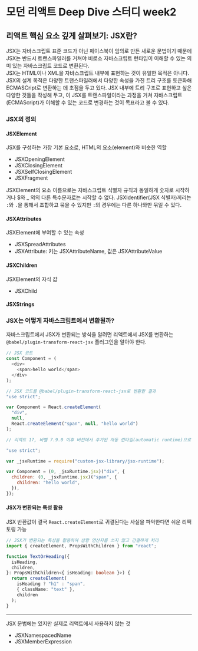 # 모던 리액트 Deep Dive 스터디 week2

## 리액트 핵심 요소 깊게 살펴보기: JSX란?

JSX는 자바스크립트 표준 코드가 아닌 페이스북이 임의로 만든 새로운 문법이기 때문에 JSX는 반드시 트랜스파일러를 거쳐야 비로소 자바스크립트 런타임이 이해할 수 있는 의미 있는 자바스크립트 코드로 변환된다. <br/>
JSX는 HTML이나 XML을 자바스크립트 내부에 표현하는 것이 유일한 목적은 아니다. JSX의 설계 목적은 다양한 트랜스파일러에서 다양한 속성을 가진 트리 구조를 토큰화해 ECMASCript로 변환하는 데 초점을 두고 있다. JSX 내부에 트리 구조로 표현하고 싶은 다양한 것들을 작성해 두고, 이 JSX를 트랜스파일이라는 과정을 거쳐 자바스크립트(ECMAScript)가 이해할 수 있는 코드로 변경하는 것이 목표라고 볼 수 있다.

### JSX의 정의

#### JSXElement

JSX를 구성하는 가장 기본 요소로, HTML의 요소(element)와 비슷한 역할

- JSXOpeningElement
- JSXClosingElement
- JSXSelfClosingElement
- JSXFragment

JSXElement의 요소 이름으로는 자바스크립트 식별자 규칙과 동일하게 숫자로 시작하거나 $와 \_ 외의 다른 특수문자로는 시작할 수 없다. JSXIdentifier(JSX 식별자)끼리는 `:`와 `.`을 통해서 조합하고 묶을 수 있지만 `:`의 경우에는 다른 하나와만 묶일 수 있다.

#### JSXAttributes

JSXElement에 부여할 수 있는 속성

- JSXSpreadAttributes
- JSXAttribute: 키는 JSXAttributeName, 값은 JSXAttributeValue

#### JSXChildren

JSXElement의 자식 값

- JSXChild

#### JSXStrings

### JSX는 어떻게 자바스크립트에서 변환될까?

자바스크립트에서 JSX가 변환되는 방식을 알려면 리액트에서 JSX를 변환하는 `@babel/plugin-transform-react-jsx` 플러그인을 알아야 한다.

```js
// JSX 코드
const Component = (
  <div>
    <span>hello world</span>
  </div>
);
```

```js
// JSX 코드를 @babel/plugin-transform-react-jsx로 변환한 결과
"use strict";

var Component = React.createElement(
  "div",
  null,
  React.createElement("span", null, "hello world")
);
```

```js
// 리액트 17, 바벨 7.9.0 이후 버전에서 추가된 자동 런타임(automatic runtime)으로 트랜스파일한 결과

"use strict";

var _jsxRuntime = require("custom-jsx-library/jsx-runtime");

var Component = (0, _jsxRuntime.jsx)("div", {
  children: (0, _jsxRuntime.jsx)("span", {
    children: "hello world",
  }),
});
```

#### JSX가 변환되는 특성 활용

JSX 반환값이 결국 `React.createElement`로 귀결된다는 사실을 파악한다면 쉬운 리팩토링 가능

```ts
// JSX가 변환되는 특성을 활용하여 삼항 연산자를 쓰지 않고 간결하게 처리
import { createElement, PropsWithChildren } from "react";

function TextOrHeading({
  isHeading,
  children,
}: PropsWithChildren<{ isHeading: boolean }>) {
  return createElement(
    isHeading ? "h1" : "span",
    { className: "text" },
    children
  );
}
```

<hr />

JSX 문법에는 있지만 실제로 리액트에서 사용하지 않는 것

- JSXNamespacedName
- JSXMemberExpression
